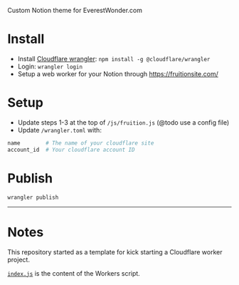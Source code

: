 Custom Notion theme for EverestWonder.com

# Install

- Install [Cloudflare wrangler](https://workers.cloudflare.com/): `npm install -g @cloudflare/wrangler`
- Login: `wrangler login`
- Setup a web worker for your Notion through https://fruitionsite.com/

# Setup
- Update steps 1-3 at the top of `/js/fruition.js` (@todo use a config file)
- Update `/wrangler.toml` with:

```bash
name        # The name of your cloudflare site
account_id  # Your cloudflare account ID
```

# Publish

`wrangler publish`

---

# Notes
This repository started as a template for kick starting a Cloudflare worker project.

[`index.js`](https://github.com/cloudflare/worker-template/blob/master/index.js) is the content of the Workers script.
